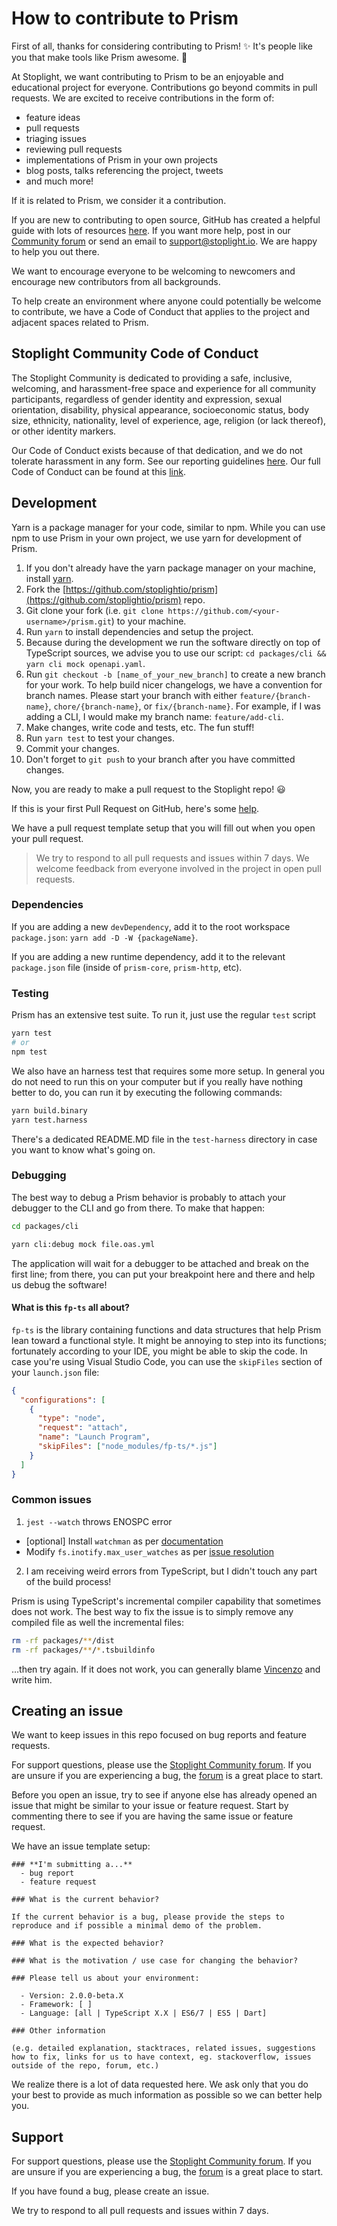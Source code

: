 # How to contribute to Prism

First of all, thanks for considering contributing to Prism! ✨ It's people like you that make tools like Prism awesome. 💖

At Stoplight, we want contributing to Prism to be an enjoyable and educational project for everyone. Contributions go beyond commits in pull requests. We are excited to receive contributions in the form of:

- feature ideas
- pull requests
- triaging issues
- reviewing pull requests
- implementations of Prism in your own projects
- blog posts, talks referencing the project, tweets
- and much more!

If it is related to Prism, we consider it a contribution.

If you are new to contributing to open source, GitHub has created a helpful guide with lots of resources [here](https://opensource.guide/how-to-contribute/). If you want more help, post in our [Community forum](https://community.stoplight.io/c/open-source) or send an email to [support@stoplight.io](mailto:support@stoplight.io). We are happy to help you out there.

We want to encourage everyone to be welcoming to newcomers and encourage new contributors from all backgrounds.

To help create an environment where anyone could potentially be welcome to contribute, we have a Code of Conduct that applies to the project and adjacent spaces related to Prism.

## Stoplight Community Code of Conduct

The Stoplight Community is dedicated to providing a safe, inclusive, welcoming, and harassment-free space and experience for all community participants, regardless of gender identity and expression, sexual orientation, disability, physical appearance, socioeconomic status, body size, ethnicity, nationality, level of experience, age, religion (or lack thereof), or other identity markers.

Our Code of Conduct exists because of that dedication, and we do not tolerate harassment in any form. See our reporting guidelines [here](https://github.com/stoplightio/code-of-conduct/blob/master/incident-reporting.md). Our full Code of Conduct can be found at this [link](https://github.com/stoplightio/code-of-conduct/blob/master/long-form-code-of-conduct.md#long-form-code-of-conduct).

## Development

Yarn is a package manager for your code, similar to npm. While you can use npm to use Prism in your own project, we use yarn for development of Prism.

1. If you don't already have the yarn package manager on your machine, install [yarn](https://yarnpkg.com/lang/en/docs/install/).
2. Fork the [https://github.com/stoplightio/prism](https://github.com/stoplightio/prism) repo.
3. Git clone your fork (i.e. `git clone https://github.com/<your-username>/prism.git`) to your machine.
4. Run `yarn` to install dependencies and setup the project.
5. Because during the development we run the software directly on top of TypeScript sources, we advise you to use our script: `cd packages/cli && yarn cli mock openapi.yaml`.
6. Run `git checkout -b [name_of_your_new_branch]` to create a new branch for your work. To help build nicer changelogs, we have a convention for branch names. Please start your branch with either `feature/{branch-name}`, `chore/{branch-name}`, or `fix/{branch-name}`. For example, if I was adding a CLI, I would make my branch name: `feature/add-cli`.
7. Make changes, write code and tests, etc. The fun stuff!
8. Run `yarn test` to test your changes.
9. Commit your changes.
10. Don't forget to `git push` to your branch after you have committed changes.

Now, you are ready to make a pull request to the Stoplight repo! 😃

If this is your first Pull Request on GitHub, here's some [help](https://egghead.io/lessons/javascript-how-to-create-a-pull-request-on-github).

We have a pull request template setup that you will fill out when you open your pull request.

> We try to respond to all pull requests and issues within 7 days. We welcome feedback from everyone involved in the project in open pull requests.

### Dependencies

If you are adding a new `devDependency`, add it to the root workspace `package.json`: `yarn add -D -W {packageName}`.

If you are adding a new runtime dependency, add it to the relevant `package.json` file (inside of `prism-core`, `prism-http`, etc).

### Testing

Prism has an extensive test suite. To run it, just use the regular `test` script

```bash
yarn test
# or
npm test
```

We also have an harness test that requires some more setup. In general you do not need to run this on your computer but if you really have nothing better to do, you can run it by executing the following commands:

```bash
yarn build.binary
yarn test.harness
```

There's a dedicated README.MD file in the `test-harness` directory in case you want to know what's going on.

### Debugging

The best way to debug a Prism behavior is probably to attach your debugger to the CLI and go from there. To make that happen:

```bash
cd packages/cli

yarn cli:debug mock file.oas.yml
```

The application will wait for a debugger to be attached and break on the first line; from there, you can put your breakpoint here and there and help us debug the software!

#### What is this `fp-ts` all about?

`fp-ts` is the library containing functions and data structures that help Prism lean toward a functional style. It might be annoying to step into its functions; fortunately according to your IDE, you might be able to skip the code. In case you're using Visual Studio Code, you can use the `skipFiles` section of your `launch.json` file:

```json
{
  "configurations": [
    {
      "type": "node",
      "request": "attach",
      "name": "Launch Program",
      "skipFiles": ["node_modules/fp-ts/*.js"]
    }
  ]
}
```

### Common issues

1. `jest --watch` throws ENOSPC error

- [optional] Install `watchman` as per [documentation](https://facebook.github.io/watchman/docs/install.html#installing-from-source)
- Modify `fs.inotify.max_user_watches` as per [issue resolution](https://github.com/facebook/jest/issues/3254)

2. I am receiving weird errors from TypeScript, but I didn't touch any part of the build process!

Prism is using TypeScript's incremental compiler capability that sometimes does not work. The best way to fix the issue is to simply remove any compiled file as well the incremental files:

```sh
rm -rf packages/**/dist
rm -rf packages/**/*.tsbuildinfo
```

…then try again. If it does not work, you can generally blame [Vincenzo](https://github.com/XVincentX) and write him.

## Creating an issue

We want to keep issues in this repo focused on bug reports and feature requests.

For support questions, please use the [Stoplight Community forum](https://community.stoplight.io/c/open-source). If you are unsure if you are experiencing a bug, the [forum](https://community.stoplight.io/c/open-source) is a great place to start.

Before you open an issue, try to see if anyone else has already opened an issue that might be similar to your issue or feature request. Start by commenting there to see if you are having the same issue or feature request.

We have an issue template setup:

```
### **I'm submitting a...**
  - bug report
  - feature request

### What is the current behavior?

If the current behavior is a bug, please provide the steps to reproduce and if possible a minimal demo of the problem.

### What is the expected behavior?

### What is the motivation / use case for changing the behavior?

### Please tell us about your environment:

  - Version: 2.0.0-beta.X
  - Framework: [ ]
  - Language: [all | TypeScript X.X | ES6/7 | ES5 | Dart]

### Other information

(e.g. detailed explanation, stacktraces, related issues, suggestions how to fix, links for us to have context, eg. stackoverflow, issues outside of the repo, forum, etc.)
```

We realize there is a lot of data requested here. We ask only that you do your best to provide as much information as possible so we can better help you.

## Support

For support questions, please use the [Stoplight Community forum](https://community.stoplight.io/c/open-source). If you are unsure if you are experiencing a bug, the [forum](https://community.stoplight.io/c/open-source) is a great place to start.

If you have found a bug, please create an issue.

We try to respond to all pull requests and issues within 7 days.
